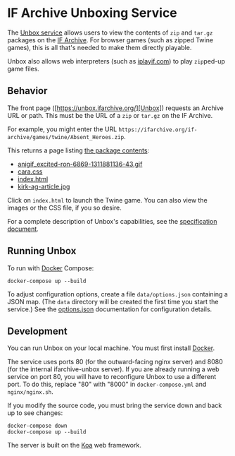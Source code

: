 IF Archive Unboxing Service
===========================

The [Unbox service][Unbox] allows users to view the contents of `zip` and `tar.gz` packages on the [IF Archive][ifarch]. For browser games (such as zipped Twine games), this is all that's needed to make them directly playable.

Unbox also allows web interpreters (such as [iplayif.com][iplayif]) to play `zip`ped-up game files.

[ifarch]: https://ifarchive.org/
[iplayif]: https://iplayif.com/
[Unbox]: https://unbox.ifarchive.org/

## Behavior

The front page ([https://unbox.ifarchive.org/][Unbox]) requests an Archive URL or path. This must be the URL of a `zip` or `tar.gz` on the IF Archive.

For example, you might enter the URL `https://ifarchive.org/if-archive/games/twine/Absent_Heroes.zip`.

This returns a page listing [the package contents][exlist]:

- [anigif_excited-ron-6869-1311881136-43.gif][exron]
- [cara.css][excara]
- [index.html][exindex]
- [kirk-ag-article.jpg][exkirk]

[exlist]: https://unbox.ifarchive.org/?url=https%3A%2F%2Fifarchive.org%2Fif-archive%2Fgames%2Ftwine%2FAbsent_Heroes.zip
[exindex]: https://1u3qlfmqda.unbox.ifarchive.org/1u3qlfmqda/index.html
[exkirk]: https://unbox.ifarchive.org/1u3qlfmqda/kirk-ag-article.jpg
[excara]: https://unbox.ifarchive.org/1u3qlfmqda/cara.css
[exron]: https://unbox.ifarchive.org/1u3qlfmqda/anigif_excited-ron-6869-1311881136-43.gif

Click on `index.html` to launch the Twine game. You can also view the images or the CSS file, if you so desire.

For a complete description of Unbox's capabilities, see the [specification document](./doc/spec.md).

## Running Unbox

To run with [Docker][] Compose:

```
docker-compose up --build
```

To adjust configuration options, create a file `data/options.json` containing a JSON map. (The `data` directory will be created the first time you start the service.) See the [options.json](./doc/options.json.md) documentation for configuration details.

## Development

You can run Unbox on your local machine. You must first install [Docker][].

[Docker]: https://docs.docker.com/get-docker/

The service uses ports 80 (for the outward-facing nginx server) and 8080 (for the internal ifarchive-unbox server). If you are already running a web service on port 80, you will have to reconfigure Unbox to use a different port. To do this, replace "80" with "8000" in `docker-compose.yml` and `nginx/nginx.sh`.

If you modify the source code, you must bring the service down and back up to see changes:

```
docker-compose down
docker-compose up --build
```

The server is built on the [Koa][] web framework.

[Koa]: https://koajs.com/
